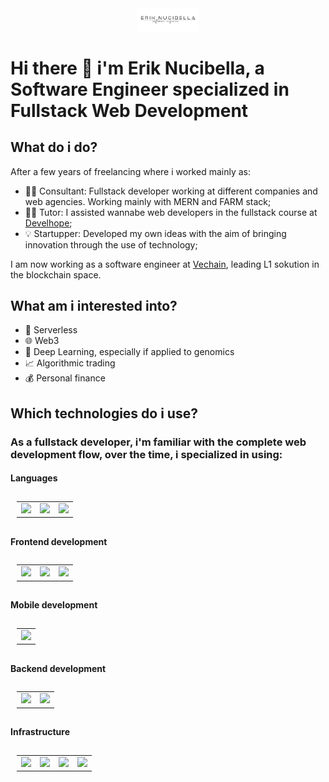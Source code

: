 

<!--
**akanoce/akanoce** is a ✨ _special_ ✨ repository because its `README.md` (this file) appears on your GitHub profile.
-->
<div id="header" align="center">
  <img src="img/logo.png" width="100"/>
</div>

# Hi there 👋 i'm Erik Nucibella, a Software Engineer specialized in Fullstack Web Development 

## What do i do?

After a few years of freelancing where i worked mainly as:
- 🧑‍💻 Consultant: Fullstack developer working at different companies and web agencies. Working mainly with MERN and FARM stack;
- 🧑‍🏫 Tutor: I assisted wannabe web developers in the fullstack course at [Develhope](https://develhope.co/);
- 💡 Startupper: Developed my own ideas with the aim of bringing innovation through the use of technology;

I am now working as a software engineer at [Vechain](http://vechain.org/), leading L1 sokution in the blockchain space.


## What am i interested into?

- :satellite: Serverless 
- :globe_with_meridians: Web3
- :100: Deep Learning, especially if applied to genomics
- :chart_with_upwards_trend: Algorithmic trading
- :moneybag: Personal finance

## Which technologies do i use?

### As a fullstack developer, i'm familiar with the complete web development flow, over the time, i specialized in using:


#### Languages 
<table style="padding:10px" width="30%">
  <tr>
    <td> 
  <img src='https://upload.wikimedia.org/wikipedia/commons/6/6a/JavaScript-logo.png?20120221235433' height='40px' />
    </td>
      
 <td>
  <img src='https://upload.wikimedia.org/wikipedia/commons/thumb/4/4c/Typescript_logo_2020.svg/1200px-Typescript_logo_2020.svg.png' height='40px' />
    </td>
     <td>
  <img src='https://upload.wikimedia.org/wikipedia/commons/thumb/c/c3/Python-logo-notext.svg/1024px-Python-logo-notext.svg.png' height='40px' />
    </td>
    
</tr>
  </table>

#### Frontend development 
<table style="padding:10px" width="30%">
  <tr>
    <td> 
    <img src='https://www.juicymedia.co.uk/application/files/4615/1838/4923/html_css_js.png'  height="40px" />
    </td>
      
 <td>
    <img src='https://upload.wikimedia.org/wikipedia/commons/thumb/a/a7/React-icon.svg/2300px-React-icon.svg.png' height="40px" />
    </td>
     <td>
    <img src='https://www.drupal.org/files/project-images/screenshot_361.png' height="40px" />
    </td>
    
    
</tr>

  </table>
  
#### Mobile development 
<table style="padding:10px" width="30%">
  <tr>
    <td> 
<img src='https://www.datocms-assets.com/45470/1631026680-logo-react-native.png' height='40px' />
    </td>
    
</tr>
  </table>
  
#### Backend development 
<table style="padding:10px" width="30%">
  <tr>
    <td> 
  <img src='https://upload.wikimedia.org/wikipedia/commons/thumb/7/7e/Node.js_logo_2015.svg/2560px-Node.js_logo_2015.svg.png' height='40px' />
    </td>
        <td> 
  <img src='https://cdn.worldvectorlogo.com/logos/fastapi-1.svg' height='40px' />
    </td>
    
</tr>
  </table>
  
#### Infrastructure 
<table style="padding:10px" width="30%">
  <tr>
    <td> 
  <img src='https://www.websiterating.com/wp-content/uploads/virtual-private-server-hosting.png' height='40px' />
    </td>
        <td> 
  <img src='https://d1.awsstatic.com/acs/characters/Logos/Docker-Logo_Horizontel_279x131.b8a5c41e56b77706656d61080f6a0217a3ba356d.png' height='40px' />
    </td>
            <td> 
  <img src='https://i0.wp.com/indomus.it/wp-content/uploads/Docker-Compose-Logo.jpg?fit=1851%2C889&ssl=1' height='40px' />
    </td>
            <td> 
  <img src='https://www.nginx.com/wp-content/uploads/2018/08/NGINX-logo-rgb-large.png' height='40px' />
    </td>
    
</tr>
  </table>






